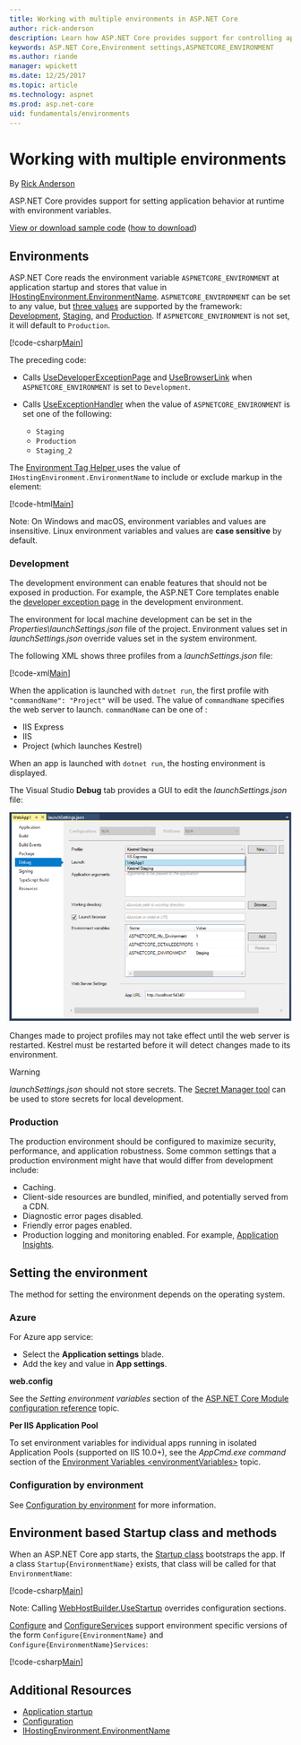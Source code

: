 ```yaml
---
title: Working with multiple environments in ASP.NET Core
author: rick-anderson
description: Learn how ASP.NET Core provides support for controlling app behavior across multiple environments.
keywords: ASP.NET Core,Environment settings,ASPNETCORE_ENVIRONMENT
ms.author: riande
manager: wpickett
ms.date: 12/25/2017
ms.topic: article
ms.technology: aspnet
ms.prod: asp.net-core
uid: fundamentals/environments
---
```

# Working with multiple environments

By [Rick Anderson](https://twitter.com/RickAndMSFT)

ASP.NET Core provides support for setting application behavior at runtime with environment variables.

[View or download sample code](https://github.com/aspnet/Docs/tree/master/aspnetcore/fundamentals/environments/sample) ([how to download](xref:tutorials/index#how-to-download-a-sample))

## Environments

ASP.NET Core reads the environment variable `ASPNETCORE_ENVIRONMENT` at application startup and stores that value in [IHostingEnvironment.EnvironmentName](https://docs.microsoft.com/dotnet/api/microsoft.aspnetcore.hosting.ihostingenvironment.environmentname?view=aspnetcore-2.0#Microsoft_AspNetCore_Hosting_IHostingEnvironment_EnvironmentName). `ASPNETCORE_ENVIRONMENT` can be set to any value, but [three values](https://docs.microsoft.com/dotnet/api/microsoft.aspnetcore.hosting.environmentname?view=aspnetcore-2.0) are supported by the framework: [Development](https://docs.microsoft.com/dotnet/api/microsoft.aspnetcore.hosting.environmentname.development?view=aspnetcore-2.0), [Staging](https://docs.microsoft.com/dotnet/api/microsoft.aspnetcore.hosting.environmentname.staging?view=aspnetcore-2.0), and [Production](https://docs.microsoft.com/dotnet/api/microsoft.aspnetcore.hosting.environmentname.production?view=aspnetcore-2.0). If `ASPNETCORE_ENVIRONMENT` is not set, it will default to `Production`.

[!code-csharp[Main](environments/sample/WebApp1/Startup.cs?name=snippet)]

The preceding code:

* Calls [UseDeveloperExceptionPage](https://docs.microsoft.com/dotnet/api/microsoft.aspnetcore.builder.developerexceptionpageextensions.usedeveloperexceptionpage?view=aspnetcore-2.0#Microsoft_AspNetCore_Builder_DeveloperExceptionPageExtensions_UseDeveloperExceptionPage_Microsoft_AspNetCore_Builder_IApplicationBuilder_) and [UseBrowserLink](https://docs.microsoft.com/dotnet/api/microsoft.aspnetcore.builder.browserlinkextensions.usebrowserlink?view=aspnetcore-2.0#Microsoft_AspNetCore_Builder_BrowserLinkExtensions_UseBrowserLink_Microsoft_AspNetCore_Builder_IApplicationBuilder_) when `ASPNETCORE_ENVIRONMENT` is set to `Development`.
* Calls [UseExceptionHandler](https://docs.microsoft.com/dotnet/api/microsoft.aspnetcore.builder.exceptionhandlerextensions.useexceptionhandler?view=aspnetcore-2.0#Microsoft_AspNetCore_Builder_ExceptionHandlerExtensions_UseExceptionHandler_Microsoft_AspNetCore_Builder_IApplicationBuilder_) when the value of `ASPNETCORE_ENVIRONMENT` is set one of the following:

    * `Staging`
    * `Production`
    * `Staging_2`

The [Environment Tag Helper ](xref:mvc/views/tag-helpers/builtin-th/environment-tag-helper) uses the value of `IHostingEnvironment.EnvironmentName` to include or exclude markup in the element:

[!code-html[Main](environments/sample/WebApp1/Pages/About.cshtml)]

Note: On Windows and macOS, environment variables and values are insensitive. Linux environment variables and values are **case sensitive** by default.

### Development

The development environment can enable features that should not be exposed in production. For example, the ASP.NET Core templates enable the [developer exception page](xref:fundamentals/error-handling#the-developer-exception-page) in the development environment.

The environment for local machine development can be set in the *Properties\launchSettings.json* file of the project. Environment values set in *launchSettings.json* override values set in the system environment.

The following XML shows three profiles from a *launchSettings.json* file:

[!code-xml[Main](environments/sample/WebApp1/Properties/launchSettings.json)]

When the application is launched with `dotnet run`, the first profile with `"commandName": "Project"` will be used. The value of `commandName` specifies the web server to launch. `commandName` can be one of :

* IIS Express
* IIS
* Project (which launches Kestrel)

When an app is launched with `dotnet run`, the hosting environment is displayed.

The Visual Studio **Debug** tab provides a GUI to edit the *launchSettings.json* file:

![Project Properties Setting Environment variables](environments/_static/project-properties-debug.png)

Changes made to project profiles may not take effect until the web server is restarted. Kestrel must be restarted before it will detect changes made to its environment.

>[!WARNING]
> *launchSettings.json* should not store secrets. The [Secret Manager tool](xref:security/app-secrets) can be used to store secrets for local development.

### Production

The production environment should be configured to maximize security, performance, and application robustness. Some common settings that a production environment might have that would differ from development include:

* Caching.
* Client-side resources are bundled, minified, and potentially served from a CDN.
* Diagnostic error pages disabled.
* Friendly error pages enabled.
* Production logging and monitoring enabled. For example, [Application Insights](https://azure.microsoft.com/documentation/articles/app-insights-asp-net-five/).

<!-- FALSE - what about the
It's best to avoid scattering environment checks in many parts of your application. Instead, the recommended approach is to perform such checks within the application's `Startup` class(es) wherever possible
-->

## Setting the environment

The method for setting the environment depends on the operating system.

### Azure

For Azure app service:

* Select the **Application settings** blade.
* Add the key and value in **App settings**.

<!--
Why would you ever do this? Testing maybe? Anyone who needed to do this knows how to set the env variable so I'm removing it.

### Windows
To set the `ASPNETCORE_ENVIRONMENT` for the current session, if the app is started using `dotnet run`, the following commands are used

**Command line**
```
set ASPNETCORE_ENVIRONMENT=Development
```
**PowerShell**
```
$Env:ASPNETCORE_ENVIRONMENT = "Development"
```

These commands take effect only for the current window. When the window is closed, the ASPNETCORE_ENVIRONMENT setting reverts to the default setting or machine value. In order to set the value globally on Windows open the **Control Panel** > **System** > **Advanced system settings** and add or edit the `ASPNETCORE_ENVIRONMENT` value.

![System Advanced Properties](environments/_static/systemsetting_environment.png)

Ha, Steve is setting a user env variable, not a system one. That won't do much good on a server.

![ASPNET Core Environment Variable](environments/_static/windows_aspnetcore_environment.png)

-->

**web.config**

See the *Setting environment variables* section of the [ASP.NET Core Module configuration reference](xref:hosting/aspnet-core-module#setting-environment-variables) topic.

**Per IIS Application Pool**

To set environment variables for individual apps running in isolated Application Pools (supported on IIS 10.0+), see the *AppCmd.exe command* section of the [Environment Variables \<environmentVariables>](/iis/configuration/system.applicationHost/applicationPools/add/environmentVariables/#appcmdexe) topic.

<!--
### macOS
Setting the current environment for macOS can be done in-line when running the application;

```bash
ASPNETCORE_ENVIRONMENT=Development dotnet run
```
or using `export` to set it prior to running the app.

```bash
export ASPNETCORE_ENVIRONMENT=Development
```
Machine level environment variables are set in the *.bashrc* or *.bash_profile* file. Edit the file using any text editor and add the following statment.

```
export ASPNETCORE_ENVIRONMENT=Development
```

### Linux
For Linux distros, use the `export` command at the command line for session based variable settings and *bash_profile* file for machine level environment settings.

-->

<!--
This is all covered at the beginning of the article

## Determining the environment at runtime

The `IHostingEnvironment` service provides the core abstraction for working with environments. This service is provided by the ASP.NET hosting layer, and can be injected into your startup logic via [Dependency Injection](dependency-injection.md). The ASP.NET Core web site template in Visual Studio uses this approach to load environment-specific configuration files (if present) and to customize the app's error handling settings. In both cases, this behavior is achieved by referring to the currently specified environment by calling `EnvironmentName` or
`IsEnvironment` on the instance of `IHostingEnvironment` passed into the appropriate method.

> [!NOTE]
> If you need to check whether the application is running in a particular environment, use `env.IsEnvironment("environmentname")` since it will correctly ignore case (instead of checking if `env.EnvironmentName == "Development"` for example).

For example, you can use the following code in your Configure method to setup environment specific error handling:


If the app is running in a `Development` environment, then it enables the runtime support necessary to use the "BrowserLink" feature in Visual Studio, development-specific error pages (which typically should not be run in production) and special database error pages (which provide a way to apply migrations and should therefore only be used in development). Otherwise, if the app is not running in a development environment, a standard error handling page is configured to be displayed in response to any unhandled exceptions.

You may need to determine which content to send to the client at runtime, depending on the current environment. For example, in a development environment you generally serve non-minimized scripts and style sheets, which makes debugging easier. Production and test environments should serve the minified versions and generally from a CDN. You can do this using the Environment [tag helper](../mvc/views/tag-helpers/intro.md). The Environment tag helper will only render its contents if the current environment matches one of the environments specified using the `names` attribute.

To get started with using tag helpers in your application see [Introduction to Tag Helpers](../mvc/views/tag-helpers/intro.md).

-->

### Configuration by environment

See [Configuration by environment](xref:fundamentals/configuration/index#configuration-by-environment) for more information.

<a name="startup-conventions"></a>
## Environment based Startup class and methods

When an ASP.NET Core app starts, the [Startup class](xref:fundamentals/startup) bootstraps the app. If a class `Startup{EnvironmentName}` exists, that class will be called for that `EnvironmentName`:

[!code-csharp[Main](environments/sample/WebApp1/StartupDev.cs?name=snippet&highlight=1)]

Note: Calling [WebHostBuilder.UseStartup<TStartup>](https://docs.microsoft.com/dotnet/api/microsoft.aspnetcore.hosting.webhostbuilderextensions.usestartup?view=aspnetcore-2.0#Microsoft_AspNetCore_Hosting_WebHostBuilderExtensions_UseStartup__1_Microsoft_AspNetCore_Hosting_IWebHostBuilder_) overrides configuration sections.

[Configure](https://docs.microsoft.com/dotnet/api/microsoft.aspnetcore.hosting.startupbase.configure?view=aspnetcore-2.0#Microsoft_AspNetCore_Hosting_StartupBase_Configure_Microsoft_AspNetCore_Builder_IApplicationBuilder_) and [ConfigureServices](https://docs.microsoft.com/dotnet/api/microsoft.aspnetcore.hosting.startupbase.configureservices?view=aspnetcore-2.0) support environment specific versions of the form `Configure{EnvironmentName}` and `Configure{EnvironmentName}Services`:

[!code-csharp[Main](environments/sample/WebApp1/Startup.cs?name=snippet_all&highlight=15,38)]

## Additional Resources

* [Application startup](xref:fundamentals/startup)
* [Configuration](xref:fundamentals/configuration/index)
* [IHostingEnvironment.EnvironmentName](https://docs.microsoft.com/dotnet/api/microsoft.aspnetcore.hosting.ihostingenvironment.environmentname?view=aspnetcore-2.0#Microsoft_AspNetCore_Hosting_IHostingEnvironment_EnvironmentName)
